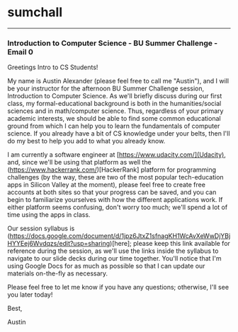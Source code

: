 # sumchall

---
### Introduction to Computer Science - BU Summer Challenge - Email 0

Greetings Intro to CS Students!

My name is Austin Alexander (please feel free to call me "Austin"), and I will be your instructor for the afternoon BU Summer Challenge session, Introduction to Computer Science. As we'll briefly discuss during our first class, my formal-educational background is both in the humanities/social sciences and in math/computer science. Thus, regardless of your primary academic interests, we should be able to find some common educational ground from which I can help you to learn the fundamentals of computer science. If you already have a bit of CS knowledge under your belts, then I'll do my best to help you add to what you already know.

I am currently a software engineer at [https://www.udacity.com/](Udacity), and, since we'll be using that platform as well the (https://www.hackerrank.com/)[HackerRank] platform for programming challenges (by the way, these are two of the most popular tech-education apps in Silicon Valley at the moment), please feel free to create free accounts at both sites so that your progress can be saved, and you can begin to familiarize yourselves with how the different applications work. If either platform seems confusing, don't worry too much; we'll spend a lot of time using the apps in class.

Our session syllabus is (https://docs.google.com/document/d/1jpz6JtxZ1sfnagKH1WcAvXeWwDjYBjHYYEej6Wvdqzs/edit?usp=sharing)[here]; please keep this link available for reference during the session, as we'll use the links inside the syllabus to navigate to our slide decks during our time together. You'll notice that I'm using Google Docs for as much as possible so that I can update our materials on-the-fly as necessary.

Please feel free to let me know if you have any questions; otherwise, I'll see you later today!

Best,

Austin

